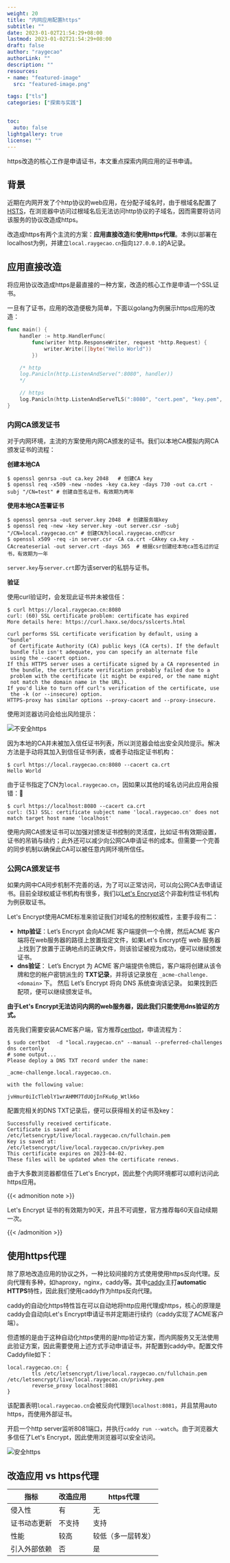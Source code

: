 ```yaml
---
weight: 20
title: "内网应用配置https"
subtitle: ""
date: 2023-01-02T21:54:29+08:00
lastmod: 2023-01-02T21:54:29+08:00
draft: false
author: "raygecao"
authorLink: ""
description: ""
resources:
- name: "featured-image"
  src: "featured-image.png"

tags: ["tls"]
categories: ["探索与实践"]


toc:
  auto: false
lightgallery: true
license: ""
---
```

https改造的核心工作是申请证书，本文重点探索内网应用的证书申请。
<!--more-->

## 背景

近期在内网开发了个http协议的web应用，在分配子域名时，由于根域名配置了[HSTS](https://en.wikipedia.org/wiki/HTTP_Strict_Transport_Security)，在浏览器中访问过根域名后无法访问http协议的子域名，因而需要将访问该服务的协议改造成https。

改造成https有两个主流的方案：**应用直接改造**和**使用https代理**。本例以部署在localhost为例，并建立`local.raygecao.cn`指向`127.0.0.1`的A记录。

## 应用直接改造

将应用协议改造成https是最直接的一种方案，改造的核心工作是申请一个SSL证书。

一旦有了证书，应用的改造便极为简单，下面以golang为例展示https应用的改造：

```go
func main() {
	handler := http.HandlerFunc(
		func(writer http.ResponseWriter, request *http.Request) {
			writer.Write([]byte("Hello World"))
		})

	/* http
	log.Panicln(http.ListenAndServe(":8080", handler))
	*/

	// https
	log.Panicln(http.ListenAndServeTLS(":8080", "cert.pem", "key.pem", handler))
}
```

### 内网CA颁发证书

对于内网环境，主流的方案使用内网CA颁发的证书。我们以本地CA模拟内网CA颁发证书的流程：

**创建本地CA**

```shell
$ openssl genrsa -out ca.key 2048   # 创建CA key
$ openssl req -x509 -new -nodes -key ca.key -days 730 -out ca.crt -subj "/CN=test" # 创建自签名证书，有效期为两年
```

**使用本地CA签署证书**

```shell
$ openssl genrsa -out server.key 2048  # 创建服务端key
$ openssl req -new -key server.key -out server.csr -subj "/CN=local.raygecao.cn" # 创建CN为local.raygecao.cn的csr
$ openssl x509 -req -in server.csr -CA ca.crt -CAkey ca.key -CAcreateserial -out server.crt -days 365  # 根据csr创建经本地ca签名过的证书，有效期为一年
```

`server.key`与`server.crt`即为该server的私钥与证书。

**验证**

使用curl验证时，会发现此证书并未被信任：

```shell
$ curl https://local.raygecao.cn:8080
curl: (60) SSL certificate problem: certificate has expired
More details here: https://curl.haxx.se/docs/sslcerts.html

curl performs SSL certificate verification by default, using a "bundle"
 of Certificate Authority (CA) public keys (CA certs). If the default
 bundle file isn't adequate, you can specify an alternate file
 using the --cacert option.
If this HTTPS server uses a certificate signed by a CA represented in
 the bundle, the certificate verification probably failed due to a
 problem with the certificate (it might be expired, or the name might
 not match the domain name in the URL).
If you'd like to turn off curl's verification of the certificate, use
 the -k (or --insecure) option.
HTTPS-proxy has similar options --proxy-cacert and --proxy-insecure.
```

使用浏览器访问会给出风险提示：

![不安全https](unsecurity.png)

因为本地的CA并未被加入信任证书列表，所以浏览器会给出安全风险提示。解决方法是手动将其加入到信任证书列表，或者手动指定证书机构：
```shell
$ curl https://local.raygecao.cn:8080 --cacert ca.crt
Hello World
```

由于证书指定了CN为`local.raygecao.cn`，因如果以其他的域名访问此应用会报错：

```shell
$ curl https://localhost:8080 --cacert ca.crt
curl: (51) SSL: certificate subject name 'local.raygecao.cn' does not match target host name 'localhost'
```

使用内网CA颁发证书可以加强对颁发证书控制的灵活度，比如证书有效期设置，证书的吊销与续约；此外还可以减少向公网CA申请证书的成本。但需要一个完善的同步机制以确保此CA可以被任意内网环境所信任。



### 公网CA颁发证书

如果内网中CA同步机制不完善的话，为了可以正常访问，可以向公网CA去申请证书。目前全球权威证书机构有很多，我们以[Let's Encrypt](https://letsencrypt.org/)这个非盈利性证书机构为例获取证书。

Let's Encrypt使用ACME标准来验证我们对域名的控制权威性，主要手段有二：

- **http验证**：Let’s Encrypt 会向ACME 客户端提供一个令牌，然后ACME 客户端将在web服务器的路径上放置指定文件，如果Let's Encrypt在 web 服务器上找到了放置于正确地点的正确文件，则该验证被视为成功，便可以继续颁发证书。
- **dns验证**： Let’s Encrypt 为 ACME 客户端提供令牌后，客户端将创建从该令牌和您的帐户密钥派生的 **TXT记录**，并将该记录放在 `_acme-challenge.<domain>` 下。 然后 Let’s Encrypt 将向 DNS 系统查询该记录。 如果找到匹配项，便可以继续颁发证书。

**由于Let's Encrypt无法访问内网的web服务器，因此我们只能使用dns验证的方式。**

首先我们需要安装ACME客户端，官方推荐[certbot](https://certbot.eff.org/)，申请流程为：

```shell
$ sudo certbot  -d "local.raygecao.cn" --manual --preferred-challenges dns certonly
# some output...
Please deploy a DNS TXT record under the name:

_acme-challenge.local.raygecao.cn.

with the following value:

jvHmur0iIcTleblY1wrAHMM7TdUOjInFKu6p_Wtlk6o

```

配置完相关的DNS TXT记录后，便可以获得相关的证书及key：

```shell
Successfully received certificate.
Certificate is saved at: /etc/letsencrypt/live/local.raygecao.cn/fullchain.pem
Key is saved at:         /etc/letsencrypt/live/local.raygecao.cn/privkey.pem
This certificate expires on 2023-04-02.
These files will be updated when the certificate renews.
```

由于大多数浏览器都信任了Let's Encrypt，因此整个内网环境都可以顺利访问此https应用。

{{< admonition note >}}

Let's Encrypt 证书的有效期为90天，并且不可调整，官方推荐每60天自动续期一次。

{{< /admonition >}}



## 使用https代理

除了原地改造应用的协议之外，一种比较间接的方式使用使用https反向代理。反向代理有多种，如haproxy，nginx，caddy等。其中[caddy](https://caddyserver.com/)主打**automatic HTTPS**特性，因此我们使用caddy作为https反向代理。

caddy的自动化https特性旨在可以自动地将http应用代理成https，核心的原理是caddy会自动向Let's Encrypt申请证书并定期进行续约（caddy实现了ACME客户端）。

但遗憾的是由于这种自动化https使用的是http验证方案，而内网服务又无法使用此验证方案，因此需要使用上述方式手动申请证书，并配置到caddy中。配置文件Caddyfile如下：

```text
local.raygecao.cn: {
        tls /etc/letsencrypt/live/local.raygecao.cn/fullchain.pem /etc/letsencrypt/live/local.raygecao.cn/privkey.pem
        reverse_proxy localhost:8081
}
```

该配置表明`local.raygecao.cn`会被反向代理到`localhost:8081`，并且禁用auto https，而使用外部证书。

开启一个http server监听8081端口，并执行`caddy run --watch`。由于浏览器大多信任了Let's Encrypt，因此使用浏览器可以安全访问。

![安全https](security.png)

## 改造应用 vs https代理

| 指标         | 改造应用 | https代理          |
| ------------ | -------- | ------------------ |
| 侵入性       | 有       | 无                 |
| 证书动态更新 | 不支持   | 支持               |
| 性能         | 较高     | 较低（多一层转发） |
| 引入外部依赖 | 否       | 是                 |

